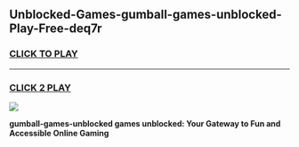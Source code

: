 
## Unblocked-Games-gumball-games-unblocked-Play-Free-deq7r
<h3>
<a href="https://premium76.site?title=gumball-games-unblocked&ref=15A">CLICK TO PLAY</a></h3>
<hr>

<h3>
<a href="https://premium76.site?title=gumball-games-unblocked&ref=15A">CLICK 2 PLAY</a>
  
</h3>

<a href="https://premium76.site?title=gumball-games-unblocked&ref=15A"><img src="https://clearcache.store/games.png"></a>


**gumball-games-unblocked games unblocked: Your Gateway to Fun and Accessible Online Gaming**
